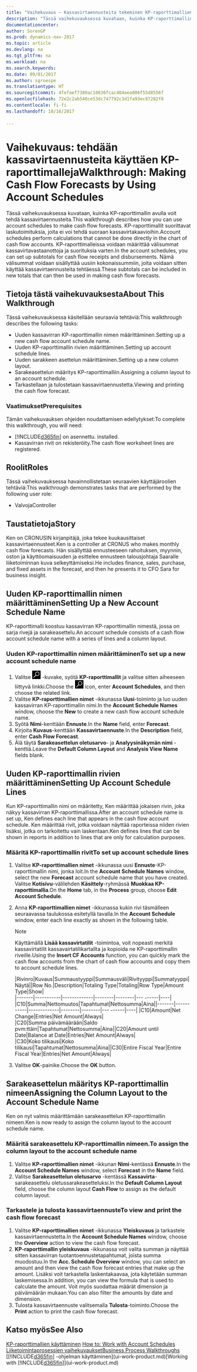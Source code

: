 ```yaml
---
title: "Vaihekuvaus – Kassavirtaennusteita tekeminen KP-raporttimallien avulla"
description: "Tässä vaihekuvauksessa kuvataan, kuinka KP-raporttimallin avulla voit tehdä kassavirtaennusteita. KP-raporttimallit suorittavat laskutoimituksia, joita ei voi tehdä suoraan kassavirtakaavioihin. KP-raporttimalleissa voidaan määrittää välisummat kassavirtavastaanottoja ja suorituksia varten. Nämä välisummat voidaan sisällyttää uusiin kokonaissummiin, joita voidaan sitten käyttää kassavirtaennusteita tehtäessä."
documentationcenter: 
author: SorenGP
ms.prod: dynamics-nav-2017
ms.topic: article
ms.devlang: na
ms.tgt_pltfrm: na
ms.workload: na
ms.search.keywords: 
ms.date: 09/01/2017
ms.author: sgroespe
ms.translationtype: HT
ms.sourcegitcommit: 4fefaef7380ac10836fcac404eea006f55d8556f
ms.openlocfilehash: 72e2c2ab540ce53dc747792c3d1fa93ec87282f8
ms.contentlocale: fi-fi
ms.lasthandoff: 10/16/2017

---
```

# <a name="walkthrough-making-cash-flow-forecasts-by-using-account-schedules"></a><span data-ttu-id="b5095-106">Vaihekuvaus: tehdään kassavirtaennusteita käyttäen KP-raporttimalleja</span><span class="sxs-lookup"><span data-stu-id="b5095-106">Walkthrough: Making Cash Flow Forecasts by Using Account Schedules</span></span>
<span data-ttu-id="b5095-107">Tässä vaihekuvauksessa kuvataan, kuinka KP-raporttimallin avulla voit tehdä kassavirtaennusteita.</span><span class="sxs-lookup"><span data-stu-id="b5095-107">This walkthrough describes how you can use account schedules to make cash flow forecasts.</span></span> <span data-ttu-id="b5095-108">KP-raporttimallit suorittavat laskutoimituksia, joita ei voi tehdä suoraan kassavirtakaavioihin.</span><span class="sxs-lookup"><span data-stu-id="b5095-108">Account schedules perform calculations that cannot be done directly in the chart of cash flow accounts.</span></span> <span data-ttu-id="b5095-109">KP-raporttimalleissa voidaan määrittää välisummat kassavirtavastaanottoja ja suorituksia varten.</span><span class="sxs-lookup"><span data-stu-id="b5095-109">In the account schedules, you can set up subtotals for cash flow receipts and disbursements.</span></span> <span data-ttu-id="b5095-110">Nämä välisummat voidaan sisällyttää uusiin kokonaissummiin, joita voidaan sitten käyttää kassavirtaennusteita tehtäessä.</span><span class="sxs-lookup"><span data-stu-id="b5095-110">These subtotals can be included in new totals that can then be used in making cash flow forecasts.</span></span>  

## <a name="about-this-walkthrough"></a><span data-ttu-id="b5095-111">Tietoja tästä vaihekuvauksesta</span><span class="sxs-lookup"><span data-stu-id="b5095-111">About This Walkthrough</span></span>  
<span data-ttu-id="b5095-112">Tässä vaihekuvauksessa käsitellään seuraavia tehtäviä:</span><span class="sxs-lookup"><span data-stu-id="b5095-112">This walkthrough describes the following tasks:</span></span>  

- <span data-ttu-id="b5095-113">Uuden kassavirran KP-raporttimallin nimen määrittäminen.</span><span class="sxs-lookup"><span data-stu-id="b5095-113">Setting up a new cash flow account schedule name.</span></span>  
- <span data-ttu-id="b5095-114">Uuden KP-raporttimallin rivien määrittäminen.</span><span class="sxs-lookup"><span data-stu-id="b5095-114">Setting up account schedule lines.</span></span>  
- <span data-ttu-id="b5095-115">Uuden sarakkeen asettelun määrittäminen.</span><span class="sxs-lookup"><span data-stu-id="b5095-115">Setting up a new column layout.</span></span>  
- <span data-ttu-id="b5095-116">Sarakeasettelun määritys KP-raporttimalliin.</span><span class="sxs-lookup"><span data-stu-id="b5095-116">Assigning a column layout to an account schedule.</span></span>  
- <span data-ttu-id="b5095-117">Tarkastellaan ja tulostetaan kassavirtaennustetta.</span><span class="sxs-lookup"><span data-stu-id="b5095-117">Viewing and printing the cash flow forecast.</span></span>  

### <a name="prerequisites"></a><span data-ttu-id="b5095-118">Vaatimukset</span><span class="sxs-lookup"><span data-stu-id="b5095-118">Prerequisites</span></span>  
<span data-ttu-id="b5095-119">Tämän vaihekuvauksen ohjeiden noudattamisen edellytykset:</span><span class="sxs-lookup"><span data-stu-id="b5095-119">To complete this walkthrough, you will need:</span></span>  

- [!INCLUDE[d365fin](includes/d365fin_md.md)]<span data-ttu-id="b5095-120"> on asennettu.</span><span class="sxs-lookup"><span data-stu-id="b5095-120"> installed.</span></span>  
- <span data-ttu-id="b5095-121">Kassavirran rivit on rekisteröity.</span><span class="sxs-lookup"><span data-stu-id="b5095-121">The cash flow worksheet lines are registered.</span></span>  

## <a name="roles"></a><span data-ttu-id="b5095-122">Roolit</span><span class="sxs-lookup"><span data-stu-id="b5095-122">Roles</span></span>  
<span data-ttu-id="b5095-123">Tässä vaihekuvauksessa havainnollistetaan seuraavien käyttäjäroolien tehtäviä:</span><span class="sxs-lookup"><span data-stu-id="b5095-123">This walkthrough demonstrates tasks that are performed by the following user role:</span></span>  

- <span data-ttu-id="b5095-124">Valvoja</span><span class="sxs-lookup"><span data-stu-id="b5095-124">Controller</span></span>  

## <a name="story"></a><span data-ttu-id="b5095-125">Taustatietoja</span><span class="sxs-lookup"><span data-stu-id="b5095-125">Story</span></span>  
<span data-ttu-id="b5095-126">Ken on CRONUSIN kirjanpitäjä, joka tekee kuukausittaiset kassavirtaennusteet.</span><span class="sxs-lookup"><span data-stu-id="b5095-126">Ken is a controller at CRONUS who makes monthly cash flow forecasts.</span></span> <span data-ttu-id="b5095-127">Hän sisällyttää ennusteeseen rahoituksen, myynnin, oston ja käyttöomaisuuden ja esittelee ennusteen talousjohtaja Saaralle liiketoiminnan kuva selkeyttämiseksi.</span><span class="sxs-lookup"><span data-stu-id="b5095-127">He includes finance, sales, purchase, and fixed assets in the forecast, and then he presents it to CFO Sara for business insight.</span></span>  

## <a name="setting-up-a-new-account-schedule-name"></a><span data-ttu-id="b5095-128">Uuden KP-raporttimallin nimen määrittäminen</span><span class="sxs-lookup"><span data-stu-id="b5095-128">Setting Up a New Account Schedule Name</span></span>  
<span data-ttu-id="b5095-129">KP-raporttimalli koostuu kassavirran KP-raporttimallin nimestä, jossa on sarja rivejä ja sarakeasettelu.</span><span class="sxs-lookup"><span data-stu-id="b5095-129">An account schedule consists of a cash flow account schedule name with a series of lines and a column layout.</span></span>  

### <a name="to-set-up-a-new-account-schedule-name"></a><span data-ttu-id="b5095-130">Uuden KP-raporttimallin nimen määrittäminen</span><span class="sxs-lookup"><span data-stu-id="b5095-130">To set up a new account schedule name</span></span>  

1.  <span data-ttu-id="b5095-131">Valitse ![Etsi sivu tai raportti](media/ui-search/search_small.png "Etsi sivu tai raportti -kuvake") -kuvake, syötä **KP-raporttimallit** ja valitse sitten aiheeseen liittyvä linkki.</span><span class="sxs-lookup"><span data-stu-id="b5095-131">Choose the ![Search for Page or Report](media/ui-search/search_small.png "Search for Page or Report icon") icon, enter **Account Schedules**, and then choose the related link.</span></span>  
2.  <span data-ttu-id="b5095-132">Valitse **KP-raporttimallien nimet** -ikkunassa **Uusi**-toiminto ja luo uuden kassavirran KP-raporttimallin nimi.</span><span class="sxs-lookup"><span data-stu-id="b5095-132">In the **Account Schedule Names** window, choose the **New** to create a new cash flow account schedule name.</span></span>  
3.  <span data-ttu-id="b5095-133">Syötä **Nimi**-kenttään **Ennuste**.</span><span class="sxs-lookup"><span data-stu-id="b5095-133">In the **Name** field, enter **Forecast**.</span></span>  
4.  <span data-ttu-id="b5095-134">Kirjoita **Kuvaus**-kenttään **Kassavirtaennuste**.</span><span class="sxs-lookup"><span data-stu-id="b5095-134">In the **Description** field, enter **Cash Flow Forecast**.</span></span>  
5.  <span data-ttu-id="b5095-135">Älä täytä **Sarakeasettelun oletusarvo**- ja **Analyysinäkymän nimi** -kenttiä.</span><span class="sxs-lookup"><span data-stu-id="b5095-135">Leave the **Default Column Layout** and **Analysis View Name** fields blank.</span></span>  

## <a name="setting-up-account-schedule-lines"></a><span data-ttu-id="b5095-136">Uuden KP-raporttimallin rivien määrittäminen</span><span class="sxs-lookup"><span data-stu-id="b5095-136">Setting Up Account Schedule Lines</span></span>  
<span data-ttu-id="b5095-137">Kun KP-raporttimallin nimi on määritetty, Ken määrittää jokaisen rivin, joka näkyy kassavirran KP-raporttimallissa.</span><span class="sxs-lookup"><span data-stu-id="b5095-137">After an account schedule name is set up, Ken defines each line that appears in the cash flow account schedule.</span></span> <span data-ttu-id="b5095-138">Ken määrittää rivit, jotka voidaan näyttää raporteissa niiden rivien lisäksi, jotka on tarkoitettu vain laskentaan.</span><span class="sxs-lookup"><span data-stu-id="b5095-138">Ken defines lines that can be shown in reports in addition to lines that are only for calculation purposes.</span></span>  

### <a name="to-set-up-account-schedule-lines"></a><span data-ttu-id="b5095-139">Määritä KP-raporttimallin rivit</span><span class="sxs-lookup"><span data-stu-id="b5095-139">To set up account schedule lines</span></span>  

1.  <span data-ttu-id="b5095-140">Valitse **KP-raporttimallien nimet** -ikkunassa uusi **Ennuste**-KP-raporttimallin nimi, jonka loit.</span><span class="sxs-lookup"><span data-stu-id="b5095-140">In the **Account Schedule Names** window, select the new **Forecast** account schedule name that you have created.</span></span> <span data-ttu-id="b5095-141">Valitse **Kotisivu**-välilehden **Käsittely**-ryhmässä **Muokkaa KP-raporttimallia**.</span><span class="sxs-lookup"><span data-stu-id="b5095-141">On the **Home** tab, in the **Process** group, choose **Edit Account Schedule**.</span></span>  
2.  <span data-ttu-id="b5095-142">Anna **KP-raporttimallien nimet** -ikkunassa kukin rivi täsmälleen seuraavassa taulukossa esitetyllä tavalla.</span><span class="sxs-lookup"><span data-stu-id="b5095-142">In the **Account Schedule** window, enter each line exactly as shown in the following table.</span></span>  

    > [!NOTE]  
    >  <span data-ttu-id="b5095-143">Käyttämällä **Lisää kassavirtatilit** -toimintoa, voit nopeasti merkitä kassavirtatilit kassavairtatilikartallta ja kopioida ne KP-raporttimallin riveille.</span><span class="sxs-lookup"><span data-stu-id="b5095-143">Using the **Insert CF Accounts** function, you can quickly mark the cash flow accounts from the chart of cash flow accounts and copy them to account schedule lines.</span></span>  

    <span data-ttu-id="b5095-144">|Rivinro|Kuvaus|Summaustyyppi|Summausväli|Rivityyppi|Summatyyppi|Näytä|</span><span class="sxs-lookup"><span data-stu-id="b5095-144">|Row No.|Description|Totaling Type|Totaling|Row Type|Amount Type|Show|</span></span>  
    <span data-ttu-id="b5095-145">|-------|-----------|-------------|--------|--------|---  ------|----| |C10|Summa|Nettomuutos|Tapahtumat|Nettosumma|Aina|</span><span class="sxs-lookup"><span data-stu-id="b5095-145">|-------|-----------|-------------|--------|--------|---  ------|----| |C10|Amount|Net Change|Entries|Net Amount|Always|</span></span>  
    <span data-ttu-id="b5095-146">|C20|Summa päivämäärään|Saldo pvm:ttäin|Tapahtumat|Nettosumma|Aina|</span><span class="sxs-lookup"><span data-stu-id="b5095-146">|C20|Amount until Date|Balance at Date|Entries|Net Amount|Always|</span></span>  
    <span data-ttu-id="b5095-147">|C30|Koko tilikausi|Koko tilikausi|Tapahtumat|Nettosumma|Aina|</span><span class="sxs-lookup"><span data-stu-id="b5095-147">|C30|Entire Fiscal Year|Entire Fiscal Year|Entries|Net Amount|Always|</span></span>  

4.  <span data-ttu-id="b5095-148">Valitse **OK**-painike.</span><span class="sxs-lookup"><span data-stu-id="b5095-148">Choose the **OK** button.</span></span>  

## <a name="assigning-the-column-layout-to-the-account-schedule-name"></a><span data-ttu-id="b5095-149">Sarakeasettelun määritys KP-raporttimallin nimeen</span><span class="sxs-lookup"><span data-stu-id="b5095-149">Assigning the Column Layout to the Account Schedule Name</span></span>  
<span data-ttu-id="b5095-150">Ken on nyt valmis määrittämään sarakeasettelun KP-raporttimallin nimeen.</span><span class="sxs-lookup"><span data-stu-id="b5095-150">Ken is now ready to assign the column layout to the account schedule name.</span></span>  

### <a name="to-assign-the-column-layout-to-the-account-schedule-name"></a><span data-ttu-id="b5095-151">Määritä sarakeasettelu KP-raporttimallin nimeen.</span><span class="sxs-lookup"><span data-stu-id="b5095-151">To assign the column layout to the account schedule name</span></span>  

1.  <span data-ttu-id="b5095-152">Valitse **KP-raporttimallien nimet** -ikkunan **Nimi**-kentässä **Ennuste**.</span><span class="sxs-lookup"><span data-stu-id="b5095-152">In the **Account Schedule Names** window, select **Forecast** in the **Name** field.</span></span>  
2.  <span data-ttu-id="b5095-153">Valitse **Sarakeasettelun oletusarvo** -kentässä **Kassavirta**-sarakeasettelu oletussarakeasetteluksi.</span><span class="sxs-lookup"><span data-stu-id="b5095-153">In the **Default Column Layout** field, choose the column layout **Cash Flow** to assign as the default column layout.</span></span>  

### <a name="to-view-and-print-the-cash-flow-forecast"></a><span data-ttu-id="b5095-154">Tarkastele ja tulosta kassavirtaennuste</span><span class="sxs-lookup"><span data-stu-id="b5095-154">To view and print the cash flow forecast</span></span>  
1.  <span data-ttu-id="b5095-155">Valitse **KP-raporttimallien nimet** -ikkunassa **Yleiskuvaus** ja tarkastele kassavirtaennustetta.</span><span class="sxs-lookup"><span data-stu-id="b5095-155">In the **Account Schedule Names** window, choose the **Overview** action to view the cash flow forecast.</span></span>  
2.  <span data-ttu-id="b5095-156">**KP-raporttimallin yleiskuvaus** -ikkunassa voit valita summan ja näyttää sitten kassavirran tuotantoennustetapahtumat, joista summa muodostuu.</span><span class="sxs-lookup"><span data-stu-id="b5095-156">In the **Acc. Schedule Overview** window, you can select an amount and then view the cash flow forecast entries that make up the amount.</span></span> <span data-ttu-id="b5095-157">Lisäksi voit tarkastella laskentakaavaa, jota käytetään summan laskemisessa.</span><span class="sxs-lookup"><span data-stu-id="b5095-157">In addition, you can view the formula that is used to calculate the amount.</span></span> <span data-ttu-id="b5095-158">Voit myös suodattaa määrät dimension ja päivämäärän mukaan.</span><span class="sxs-lookup"><span data-stu-id="b5095-158">You can also filter the amounts by date and dimension.</span></span>  
3.  <span data-ttu-id="b5095-159">Tulosta kassavirtaennuste valitsemalla **Tulosta**-toiminto.</span><span class="sxs-lookup"><span data-stu-id="b5095-159">Choose the **Print** action to print the cash flow forecast.</span></span>  

## <a name="see-also"></a><span data-ttu-id="b5095-160">Katso myös</span><span class="sxs-lookup"><span data-stu-id="b5095-160">See Also</span></span>  
 <span data-ttu-id="b5095-161">[KP-raporttimallien käyttäminen](bi-how-work-account-schedule.md) </span><span class="sxs-lookup"><span data-stu-id="b5095-161">[How to: Work with Account Schedules](bi-how-work-account-schedule.md) </span></span>  
 [<span data-ttu-id="b5095-162">Liiketoimintaprosessien vaihekuvaukset</span><span class="sxs-lookup"><span data-stu-id="b5095-162">Business Process Walkthroughs</span></span>](walkthrough-business-process-walkthroughs.md)  
 <span data-ttu-id="b5095-163">[[!INCLUDE[d365fin](includes/d365fin_md.md)] -ohjelman käyttäminen](ui-work-product.md)</span><span class="sxs-lookup"><span data-stu-id="b5095-163">[Working with [!INCLUDE[d365fin](includes/d365fin_md.md)]](ui-work-product.md)</span></span>

